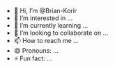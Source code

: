- 👋 Hi, I’m @Brian-Korir
- 👀 I’m interested in ...
- 🌱 I’m currently learning ...
- 💞️ I’m looking to collaborate on ...
- 📫 How to reach me ...
- 😄 Pronouns: ...
- ⚡ Fun fact: ...

<!---
Brian-Korir/Brian-Korir is a ✨ special ✨ repository because its `README.md` (this file) appears on your GitHub profile.
You can click the Preview link to take a look at your changes.
--->
